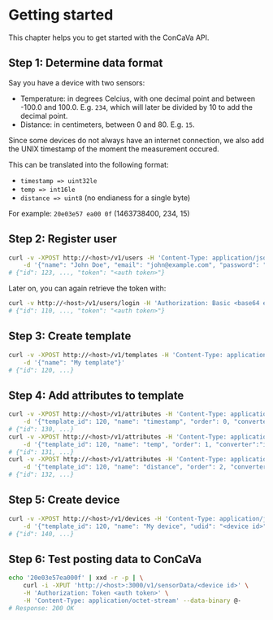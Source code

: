 # Getting started

This chapter helps you to get started with the ConCaVa API.

## Step 1: Determine data format

Say you have a device with two sensors:

- Temperature: in degrees Celcius, with one decimal point and between -100.0 and 100.0. E.g. `234`, which will later be divided by 10 to add the decimal point.
- Distance: in centimeters, between 0 and 80. E.g. `15`.

Since some devices do not always have an internet connection, we also add the UNIX timestamp of the moment the measurement occured.

This can be translated into the following format:

- `timestamp => uint32le`
- `temp => int16le`
- `distance => uint8` (no endianess for a single byte)

For example: `20e03e57 ea00 0f` (1463738400, 234, 15)

## Step 2: Register user

```bash
curl -v -XPOST http://<host>/v1/users -H 'Content-Type: application/json' \
	-d '{"name": "John Doe", "email": "john@example.com", "password": "securepassword", "password_confirmation": "securepassword"}'
# {"id": 123, ..., "token": "<auth token>"}
```

Later on, you can again retrieve the token with:

```bash
curl -v http://<host>/v1/users/login -H 'Authorization: Basic <base64 encoded <email>:<password>>'
# {"id": 110, ..., "token": "<auth token>"}
```

## Step 3: Create template

```bash
curl -v -XPOST http://<host>/v1/templates -H 'Content-Type: application/json' -H 'Authorization: Token <auth token>' \
	-d '{"name": "My template"}'
# {"id": 120, ...}
```

## Step 4: Add attributes to template

```bash
curl -v -XPOST http://<host>/v1/attributes -H 'Content-Type: application/json' -H 'Authorization: Token <auth token>' \
	-d '{"template_id": 120, "name": "timestamp", "order": 0, "converter":"uint32le"}'
# {"id": 130, ...}
curl -v -XPOST http://<host>/v1/attributes -H 'Content-Type: application/json' -H 'Authorization: Token <auth token>' \
	-d '{"template_id": 120, "name": "temp", "order": 1, "converter":"int16le", "calibrator": "return value / 10", "validators": "min=-100 max=100"}'
# {"id": 131, ...}
curl -v -XPOST http://<host>/v1/attributes -H 'Content-Type: application/json' -H 'Authorization: Token <auth token>' \
	-d '{"template_id": 120, "name": "distance", "order": 2, "converter":"uint8", "validators": "min=0 max=80"}'
# {"id": 132, ...}
```

## Step 5: Create device

```bash
curl -v -XPOST http://<host>/v1/devices -H 'Content-Type: application/json' -H 'Authorization: Token <auth token>' \
	-d '{"template_id": 120, "name": "My device", "udid": "<device id>"}'
# {"id": 140, ...}
```

## Step 6: Test posting data to ConCaVa

```bash
echo '20e03e57ea000f' | xxd -r -p | \
	curl -i -XPUT 'http://<host>:3000/v1/sensorData/<device id>' \
	-H 'Authorization: Token <auth token>' \
	-H 'Content-Type: application/octet-stream' --data-binary @-
# Response: 200 OK
```
